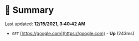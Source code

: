 # 📖 Summary
Last updated: **12/15/2021, 3:40:42 AM**

- `GET` [https://google.com](https://google.com) - **Up** (243ms)
